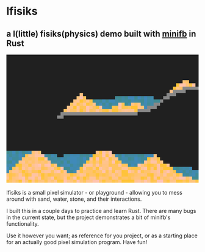 # lfisiks
## a l(little) fisiks(physics) demo built with [minifb](https://github.com/emoon/rust_minifb) in Rust 

![image of demo](image.png "Screenshot of the demo")

lfisiks is a small pixel simulator - or playground - allowing you to mess around with sand, water, stone, and their interactions.

I built this in a couple days to practice and learn Rust. There are many bugs in the current state, but the project demonstrates a bit of minifb's functionality.

Use it however you want; as reference for you project, or as a starting place for an actually good pixel simulation program. Have fun!
